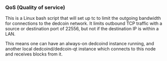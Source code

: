 ### QoS (Quality of service) ###

This is a Linux bash script that will set up tc to limit the outgoing bandwidth for connections to the dedcoin network. It limits outbound TCP traffic with a source or destination port of 22556, but not if the destination IP is within a LAN.

This means one can have an always-on dedcoind instance running, and another local dedcoind/dedcoin-qt instance which connects to this node and receives blocks from it.

